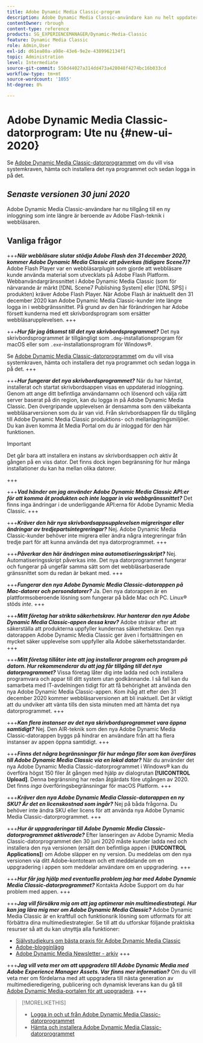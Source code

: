 ```yaml
---
title: Adobe Dynamic Media Classic-program
description: Adobe Dynamic Media Classic-användare kan nu helt uppdatera användargränssnittet.
contentOwner: rbrough
content-type: reference
products: SG_EXPERIENCEMANAGER/Dynamic-Media-Classic
feature: Dynamic Media Classic
role: Admin,User
exl-id: d61ea80a-a98e-43e6-9e2e-4389962134f1
topic: Administration
level: Intermediate
source-git-commit: 550d44027a314dd473a428048f4274bc16b033cd
workflow-type: tm+mt
source-wordcount: '1055'
ht-degree: 0%

---
```


# Adobe Dynamic Media Classic-datorprogram: Ute nu {#new-ui-2020}

Se [Adobe Dynamic Media Classic-datorprogrammet](/help/using/dynamic-media-classic-desktop-app.md) om du vill visa systemkraven, hämta och installera det nya programmet och sedan logga in på det.

## _Senaste versionen 30 juni 2020_

Adobe Dynamic Media Classic-användare har nu tillgång till en ny inloggning som inte längre är beroende av Adobe Flash-teknik i webbläsaren.

## Vanliga frågor

+++**_När webbläsare slutar stödja Adobe Flash den 31 december 2020, kommer Adobe Dynamic Media Classic att påverkas (tidigare Scene7)?_**
Adobe Flash Player var en webbläsarplugin som gjorde att webbläsare kunde använda material som utvecklats på Adobe Flash Platform. Webbanvändargränssnittet i Adobe Dynamic Media Classic (som för närvarande är märkt [!DNL Scene7 Publishing System] eller [!DNL SPS] i produkten) kräver Adobe Flash Player. När Adobe Flash är inaktuellt den 31 december 2020 kan Adobe Dynamic Media Classic-kunder inte längre logga in i webbgränssnittet. På grund av den här förändringen har Adobe försett kunderna med ett skrivbordsprogram som ersätter webbläsarupplevelsen.
+++

+++**_Hur får jag åtkomst till det nya skrivbordsprogrammet?_**
Det nya skrivbordsprogrammet är tillgängligt som `.dmg`-installationsprogram för macOS eller som `.exe`-installationsprogram för Windows®.

Se [Adobe Dynamic Media Classic-datorprogrammet](/help/using/dynamic-media-classic-desktop-app.md) om du vill visa systemkraven, hämta och installera det nya programmet och sedan logga in på det.
+++

<!-- NEWSLETTER IS DEAD The download links are also available by way of the [Adobe Dynamic Media Classic newsletter subscription page.](https://www.adobe.com/subscription/dynamic-media-newsletter.html) -->

+++**_Hur fungerar det nya skrivbordsprogrammet?_**
När du har hämtat, installerat och startat skrivbordsappen visas en uppdaterad inloggning. Genom att ange ditt befintliga användarnamn och lösenord och välja rätt server baserat på din region, kan du logga in på Adobe Dynamic Media Classic. Den övergripande upplevelsen är densamma som den välbekanta webbläsarversionen som du är van vid. Från skrivbordsappen får du tillgång till Adobe Dynamic Media Classic produktions- och mellanlagringsmiljöer. Du kan även komma åt Media Portal om du är inloggad för den här funktionen.

>[!IMPORTANT]
>
>Det går bara att installera en instans av skrivbordsappen *och* aktiv åt gången på en viss dator. Det finns dock ingen begränsning för hur många installationer du kan ha mellan olika datorer.

+++

+++**_Vad händer om jag använder Adobe Dynamic Media Classic API:er för att komma åt produkten och inte loggar in via webbgränssnittet?_**
Det finns inga ändringar i de underliggande API:erna för Adobe Dynamic Media Classic.
+++

+++**_Kräver den här nya skrivbordsappsupplevelsen migreringar eller ändringar av tredjepartsintegreringar?_**
Nej. Adobe Dynamic Media Classic-kunder behöver inte migrera eller ändra några integreringar från tredje part för att kunna använda det nya datorprogrammet.
+++

+++**_Påverkar den här ändringen mina automatiseringsskript?_**
Nej. Automatiseringsskript påverkas inte. Det nya datorprogrammet fungerar och fungerar på ungefär samma sätt som det webbläsarbaserade gränssnittet som du redan är bekant med.
+++

+++**_Fungerar den nya Adobe Dynamic Media Classic-datorappen på Mac-datorer och persondatorer?_**
Ja. Den nya datorappen är en plattformsoberoende lösning som fungerar på både Mac och PC. Linux® stöds *inte*.
+++

+++**_Mitt företag har strikta säkerhetskrav. Hur hanterar den nya Adobe Dynamic Media Classic-appen dessa krav?_**
Adobe strävar efter att säkerställa att produkterna uppfyller kundernas säkerhetskrav. Den nya datorappen Adobe Dynamic Media Classic ger även i fortsättningen en mycket säker upplevelse som uppfyller alla Adobe säkerhetsstandarder.
+++

+++**_Mitt företag tillåter inte att jag installerar program och program på datorn. Hur rekommenderar du att jag får tillgång till det nya datorprogrammet?_**
Vissa företag låter dig inte ladda ned och installera programvara och appar till ditt system utan godkännande. I så fall kan du samarbeta med IT-avdelningen tidigt för att få behörighet att använda den nya Adobe Dynamic Media Classic-appen. Kom ihåg att efter den 31 december 2020 kommer webbläsarversionen att bli inaktuell. Det är viktigt att du undviker att vänta tills den sista minuten med att hämta det nya datorprogrammet.
+++

+++**_Kan flera instanser av det nya skrivbordsprogrammet vara öppna samtidigt?_**
Nej. Den AIR-teknik som den nya Adobe Dynamic Media Classic-datorappen byggs på hindrar en användare från att ha flera instanser av appen öppna samtidigt.
+++

+++**_Finns det några begränsningar för hur många filer som kan överföras till Adobe Dynamic Media Classic via en lokal dator?_**
När du använder det nya Adobe Dynamic Media Classic-datorprogrammet i Windows® kan du överföra högst 150 filer åt gången med hjälp av dialogrutan **[!UICONTROL Upload]**. Denna begränsning har redan åtgärdats före utgången av 2020. Det finns *inga* överföringsbegränsningar för macOS Platform.
+++

+++**_Kräver den nya Adobe Dynamic Media Classic-datorappen en ny SKU? Är det en licenskostnad som ingår?_**
Nej på båda frågorna. Du behöver inte ändra SKU eller licens för att använda nya Adobe Dynamic Media Classic-datorprogrammet.
+++

+++**_Hur är uppgraderingar till Adobe Dynamic Media Classic-datorprogrammet aktiverade?_**
Efter lanseringen av Adobe Dynamic Media Classic-datorprogrammet den 30 juni 2020 måste kunder ladda ned och installera den nya versionen (ersätt den befintliga appen i **[!UICONTROL Applications]**) om Adobe släpper en ny version. Du meddelas om den nya versionen via ditt Adobe-kontoteam och ett meddelande om en uppgradering i appen som meddelar användare om en uppgradering.
+++

+++**_Hur får jag hjälp med eventuella problem jag har med Adobe Dynamic Media Classic-datorprogrammet?_**
Kontakta Adobe Support om du har problem med appen.
+++

+++**_Jag vill försäkra mig om att jag optimerar min multimediestrategi. Hur kan jag lära mig mer om Adobe Dynamic Media Classic?_** 
Adobe Dynamic Media Classic är en kraftfull och funktionsrik lösning som utformats för att förbättra dina multimediestrategier. Se till att du utforskar följande praktiska resurser så att du kan utnyttja alla funktioner:

* [Självstudiekurs om bästa praxis för Adobe Dynamic Media Classic](https://experienceleague.adobe.com/en/docs/experience-manager-learn/dynamic-media-classic-tutorial/overview)
* [Adobe-blogginlägg](https://blog.adobe.com/)<!-- (https://blog.adobe.com/tag/dynamic-media/) -->
* [Adobe Dynamic Media Newsletter - arkiv](https://experienceleague.adobe.com/en/docs/dynamic-media-classic/using/dynamic-media-newsletter)
+++

<!-- HIDDEN AUGUST 2, 2021 BECAUSE THE NEWSLETTER WAS DISCONTINUED Plus, [subscribe to the Dynamic Media newsletter](https://www.adobe.com/subscription/dynamic-media-newsletter.html) to stay current on the latest news, information, training opportunities, powerful features available to you such as [Smart Imaging](https://experienceleague.adobe.com/docs/experience-manager-65/assets/dynamic/imaging-faq.html), and the complementary audit program. -->

+++**_Jag vill veta mer om att uppgradera till Adobe Dynamic Media med Adobe Experience Manager Assets. Var finns mer information?_**
Om du vill veta mer om fördelarna med att uppgradera till nästa generation av multimedieredigering, publicering och dynamisk leverans kan du gå till [Adobe Dynamic Media-portalen för att uppgradera](/help/using/upgrade.md).
+++

>[!MORELIKETHIS]
>
>* [Logga in och ut från Adobe Dynamic Media Classic-datorprogrammet](/help/using/signing-out.md)
>* [Hämta och installera Adobe Dynamic Media Classic-datorprogrammet](/help/using/dynamic-media-classic-desktop-app.md)

<!-- SAVE: OLD LINK TO BEST PRACTICES GUIDE IN PDF https://www.adobe.com/content/dam/www/us/en/marketing/experience-manager-assets/dynamic-media/adobe-dynamic-media-classic-best-practices-guide.pdf -->